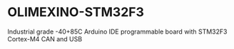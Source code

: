 # OLIMEXINO-STM32F3
Industrial grade -40+85C Arduino IDE programmable board with STM32F3 Cortex-M4 CAN and USB
